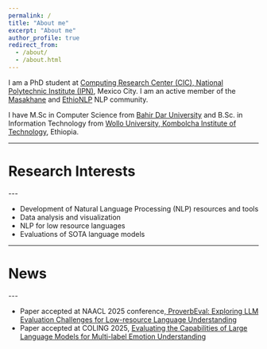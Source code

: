 ```yaml
---
permalink: /
title: "About me"
excerpt: "About me"
author_profile: true
redirect_from: 
  - /about/
  - /about.html
---
```


I am a PhD student at <a href="https://www.cic.ipn.mx/"> Computing Research Center (CIC), National Polytechnic Institute (IPN)</a>, Mexico City.
I am an active member of the <a  href= "https://www.masakhane.io/"> Masakhane</a> and <a  href= "https://ethionlp.github.io/">EthioNLP</a> NLP community.

I have M.Sc in Computer Science from <a  href= "https://bit.bdu.edu.et/"> Bahir Dar University</a> and 
B.Sc. in Information Technology from  <a href="https://wu.edu.et/"> Wollo University, Kombolcha Institute of Technology</a>, Ethiopia.

---
<h1 class="bodytext"><b>Research Interests<a id="research"></a></b></h1>
---

<div class="csc-header csc-header-n1">
<ul>
<li>Development of Natural Language Processing (NLP) resources and tools</li>
<li>Data analysis and visualization</li>
<li>NLP for low resource languages </li>
<li>Evaluations of SOTA language models</li>
</ul>
</div>

---
<h1 class="bodytext"><b>News<a id="research"></a></b></h1>
---

<div class="csc-header csc-header-n1">
<ul>
<li>Paper accepted at NAACL 2025 conference,<a  href= "https://arxiv.org/abs/2411.05049"> ProverbEval: Exploring LLM Evaluation Challenges for Low-resource Language Understanding</a></li>
<li>Paper accepted at COLING 2025, <a  href= "https://arxiv.org/abs/2412.17837">  Evaluating the Capabilities of Large Language Models for Multi-label Emotion Understanding</a></li>
<!-- <li>Successfully conducted the "Summer School for Women in AI and Data Science" with others at <a href="https://www.aastu.edu.et/">AASTU</a>: <a  href= "https://medium.com/@seidymam/summer-school-for-women-in-ai-and-data-science-a56e847156d9">  Summer School for Women in AI and Data Science </a></li>-->
</ul>
</div>
